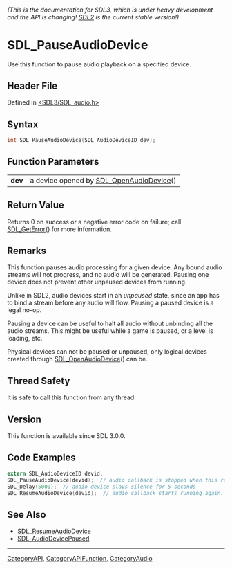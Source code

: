 ###### (This is the documentation for SDL3, which is under heavy development and the API is changing! [SDL2](https://wiki.libsdl.org/SDL2/) is the current stable version!)
# SDL_PauseAudioDevice

Use this function to pause audio playback on a specified device.

## Header File

Defined in [<SDL3/SDL_audio.h>](https://github.com/libsdl-org/SDL/blob/main/include/SDL3/SDL_audio.h)

## Syntax

```c
int SDL_PauseAudioDevice(SDL_AudioDeviceID dev);

```

## Function Parameters

|             |                                                                 |
| ----------- | --------------------------------------------------------------- |
| **dev**     | a device opened by [SDL_OpenAudioDevice](SDL_OpenAudioDevice)() |

## Return Value

Returns 0 on success or a negative error code on failure; call
[SDL_GetError](SDL_GetError)() for more information.

## Remarks

This function pauses audio processing for a given device. Any bound audio
streams will not progress, and no audio will be generated. Pausing one
device does not prevent other unpaused devices from running.

Unlike in SDL2, audio devices start in an _unpaused_ state, since an app
has to bind a stream before any audio will flow. Pausing a paused device is
a legal no-op.

Pausing a device can be useful to halt all audio without unbinding all the
audio streams. This might be useful while a game is paused, or a level is
loading, etc.

Physical devices can not be paused or unpaused, only logical devices
created through [SDL_OpenAudioDevice](SDL_OpenAudioDevice)() can be.

## Thread Safety

It is safe to call this function from any thread.

## Version

This function is available since SDL 3.0.0.

## Code Examples

```c
extern SDL_AudioDeviceID devid;
SDL_PauseAudioDevice(devid);  // audio callback is stopped when this returns.
SDL_Delay(5000);  // audio device plays silence for 5 seconds
SDL_ResumeAudioDevice(devid);  // audio callback starts running again.
```

## See Also

- [SDL_ResumeAudioDevice](SDL_ResumeAudioDevice)
- [SDL_AudioDevicePaused](SDL_AudioDevicePaused)

----
[CategoryAPI](CategoryAPI), [CategoryAPIFunction](CategoryAPIFunction), [CategoryAudio](CategoryAudio)

